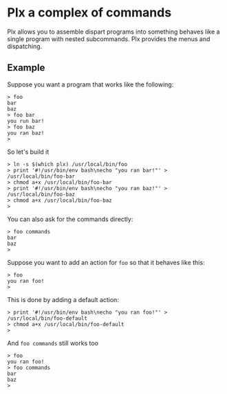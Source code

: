 # Plx a complex of commands

Plx allows you to assemble dispart programs into something behaves like a single program with
nested subcommands. Plx provides the menus and dispatching.

## Example

Suppose you want a program that works like the following:

```
> foo
bar
baz
> foo bar
you run bar!
> foo baz
you ran baz!
>
```

So let's build it
```
> ln -s $(which plx) /usr/local/bin/foo
> print '#!/usr/bin/env bash\necho "you ran bar!"' > /usr/local/bin/foo-bar
> chmod a+x /usr/local/bin/foo-bar
> print '#!/usr/bin/env bash\necho "you ran baz!"' > /usr/local/bin/foo-baz
> chmod a+x /usr/local/bin/foo-baz
>
```

You can also ask for the commands directly:
```
> foo commands
bar
baz
>
```

Suppose you want to add an action for `foo` so that it behaves like this:
```
> foo
you ran foo!
>
```

This is done by adding a default action:
```
> print '#!/usr/bin/env bash\necho "you ran foo!"' > /usr/local/bin/foo-default
> chmod a+x /usr/local/bin/foo-default
>
```

And `foo commands` still works too
```
> foo
you ran foo!
> foo commands
bar
baz
>
```

